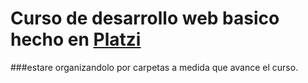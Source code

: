 # Curso de desarrollo web basico hecho en [Platzi](http://platzi.com)

###estare organizandolo por carpetas a medida que avance el curso.